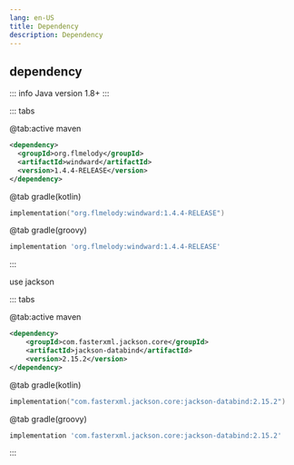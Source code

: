 ```yaml
---
lang: en-US
title: Dependency
description: Dependency
---
```


## dependency

::: info
Java version 1.8+
:::

::: tabs

@tab:active maven

```xml
<dependency>
  <groupId>org.flmelody</groupId>
  <artifactId>windward</artifactId>
  <version>1.4.4-RELEASE</version>
</dependency>
```

@tab gradle(kotlin)

```kotlin
implementation("org.flmelody:windward:1.4.4-RELEASE")
```

@tab gradle(groovy)

```groovy
implementation 'org.flmelody:windward:1.4.4-RELEASE'
```

:::

use jackson

::: tabs

@tab:active maven

```xml
<dependency>
    <groupId>com.fasterxml.jackson.core</groupId>
    <artifactId>jackson-databind</artifactId>
    <version>2.15.2</version>
</dependency>
```

@tab gradle(kotlin)

```kotlin
implementation("com.fasterxml.jackson.core:jackson-databind:2.15.2")
```

@tab gradle(groovy)

```groovy
implementation 'com.fasterxml.jackson.core:jackson-databind:2.15.2'
```

:::
